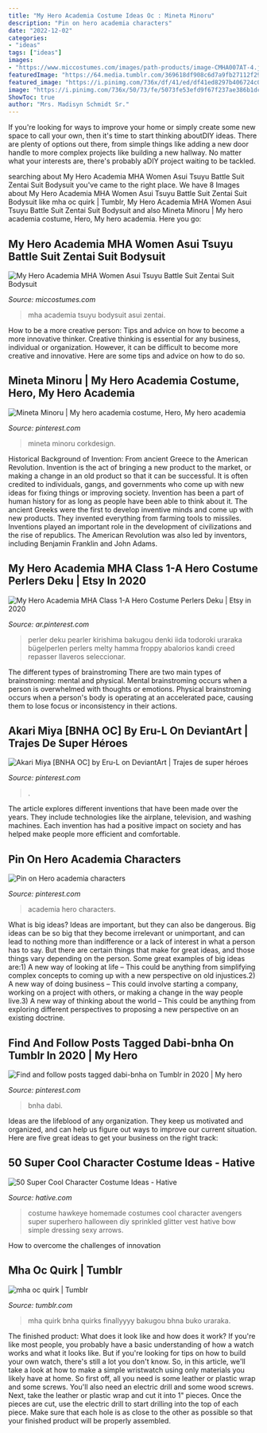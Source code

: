 ```yaml
---
title: "My Hero Academia Costume Ideas Oc : Mineta Minoru"
description: "Pin on hero academia characters"
date: "2022-12-02"
categories:
- "ideas"
tags: ["ideas"]
images:
- "https://www.miccostumes.com/images/path-products/image-CMHA007AT-4.jpg/&amp;width=1200&amp;height=1200&amp;a.jpg"
featuredImage: "https://64.media.tumblr.com/369618df908c6d7a9fb27112f299b647/tumblr_p7wlu1NsNA1u74h01o1_1280.png"
featured_image: "https://i.pinimg.com/736x/df/41/ed/df41ed8297b406724c07b6a91ecd9cdf.jpg"
image: "https://i.pinimg.com/736x/50/73/fe/5073fe53efd9f67f237ae386b1dc3399.jpg"
ShowToc: true
author: "Mrs. Madisyn Schmidt Sr."
---
```



If you're looking for ways to improve your home or simply create some new space to call your own, then it's time to start thinking aboutDIY ideas. There are plenty of options out there, from simple things like adding a new door handle to more complex projects like building a new hallway. No matter what your interests are, there's probably aDIY project waiting to be tackled.

	

		
searching about My Hero Academia MHA Women Asui Tsuyu Battle Suit Zentai Suit Bodysuit you've came to the right place. We have 8 Images about My Hero Academia MHA Women Asui Tsuyu Battle Suit Zentai Suit Bodysuit like mha oc quirk | Tumblr, My Hero Academia MHA Women Asui Tsuyu Battle Suit Zentai Suit Bodysuit and also Mineta Minoru | My hero academia costume, Hero, My hero academia. Here you go:
		
    
## My Hero Academia MHA Women Asui Tsuyu Battle Suit Zentai Suit Bodysuit

<img loading=lazy src="https://www.miccostumes.com/images/path-products/image-CMHA007AT-4.jpg/&amp;width=1200&amp;height=1200&amp;a.jpg" onerror="this.onerror=null;this.src='https://tse3.mm.bing.net/th?id=OIP.Z3CNj5MmWH85VFmPsPWOFAHaK3&amp;pid=15.1';" alt="My Hero Academia MHA Women Asui Tsuyu Battle Suit Zentai Suit Bodysuit">

_Source: miccostumes.com_

>mha academia tsuyu bodysuit asui zentai. 

	

How to be a more creative person: Tips and advice on how to become a more innovative thinker.
Creative thinking is essential for any business, individual or organization. However, it can be difficult to become more creative and innovative. Here are some tips and advice on how to do so.

    
## Mineta Minoru | My Hero Academia Costume, Hero, My Hero Academia

<img loading=lazy src="https://i.pinimg.com/736x/df/41/ed/df41ed8297b406724c07b6a91ecd9cdf.jpg" onerror="this.onerror=null;this.src='https://tse3.mm.bing.net/th?id=OIP.JqZzZt8GGTIA_f1YF6PYOQHaP3&amp;pid=15.1';" alt="Mineta Minoru | My hero academia costume, Hero, My hero academia">

_Source: pinterest.com_

>mineta minoru corkdesign. 

	

Historical Background of Invention: From ancient Greece to the American Revolution.
Invention is the act of bringing a new product to the market, or making a change in an old product so that it can be successful. It is often credited to individuals, gangs, and governments who come up with new ideas for fixing things or improving society. Invention has been a part of human history for as long as people have been able to think about it. The ancient Greeks were the first to develop inventive minds and come up with new products. They invented everything from farming tools to missiles. Inventions played an important role in the development of civilizations and the rise of republics. The American Revolution was also led by inventors, including Benjamin Franklin and John Adams.

    
## My Hero Academia MHA Class 1-A Hero Costume Perlers Deku | Etsy In 2020

<img loading=lazy src="https://i.pinimg.com/736x/94/dc/19/94dc19727896a595bc90271288714e04.jpg" onerror="this.onerror=null;this.src='https://tse2.mm.bing.net/th?id=OIP.r2dtwEHkzb7v8KGZcls5sAHaJ3&amp;pid=15.1';" alt="My Hero Academia MHA Class 1-A Hero Costume Perlers Deku | Etsy in 2020">

_Source: ar.pinterest.com_

>perler deku pearler kirishima bakugou denki iida todoroki uraraka bügelperlen perlers melty hamma froppy abalorios kandi creed repasser llaveros seleccionar. 

	

The different types of brainstroming
There are two main types of brainstroming: mental and physical. Mental brainstroming occurs when a person is overwhelmed with thoughts or emotions. Physical brainstroming occurs when a person's body is operating at an accelerated pace, causing them to lose focus or inconsistency in their actions.

    
## Akari Miya [BNHA OC] By Eru-L On DeviantArt | Trajes De Super Héroes

<img loading=lazy src="https://i.pinimg.com/736x/50/73/fe/5073fe53efd9f67f237ae386b1dc3399.jpg" onerror="this.onerror=null;this.src='https://tse1.mm.bing.net/th?id=OIP.dkR6lfpICwtq2gJShRGlxAHaD5&amp;pid=15.1';" alt="Akari Miya [BNHA OC] by Eru-L on DeviantArt | Trajes de super héroes">

_Source: pinterest.com_

>. 

	

The article explores different inventions that have been made over the years. They include technologies like the airplane, television, and washing machines. Each invention has had a positive impact on society and has helped make people more efficient and comfortable.

    
## Pin On Hero Academia Characters

<img loading=lazy src="https://i.pinimg.com/736x/d6/d9/1f/d6d91fddc3f19b59edb60b472f7d7bfa.jpg" onerror="this.onerror=null;this.src='https://tse2.mm.bing.net/th?id=OIP.bgz-TTS1TvsNgzmAIJET4gHaLd&amp;pid=15.1';" alt="Pin on Hero academia characters">

_Source: pinterest.com_

>academia hero characters. 

	

What is big ideas?
Ideas are important, but they can also be dangerous. Big ideas can be so big that they become irrelevant or unimportant, and can lead to nothing more than indifference or a lack of interest in what a person has to say. But there are certain things that make for great ideas, and those things vary depending on the person. Some great examples of big ideas are:1) A new way of looking at life – This could be anything from simplifying complex concepts to coming up with a new perspective on old injustices.2) A new way of doing business – This could involve starting a company, working on a project with others, or making a change in the way people live.3) A new way of thinking about the world – This could be anything from exploring different perspectives to proposing a new perspective on an existing doctrine.

    
## Find And Follow Posts Tagged Dabi-bnha On Tumblr In 2020 | My Hero

<img loading=lazy src="https://i.pinimg.com/736x/fe/3c/0b/fe3c0bd363e613ec18991f7fefcdfefe.jpg" onerror="this.onerror=null;this.src='https://tse4.mm.bing.net/th?id=OIP.dC7sqQb7jfd3hOntL3gggAHaHa&amp;pid=15.1';" alt="Find and follow posts tagged dabi-bnha on Tumblr in 2020 | My hero">

_Source: pinterest.com_

>bnha dabi. 

	

Ideas are the lifeblood of any organization. They keep us motivated and organized, and can help us figure out ways to improve our current situation. Here are five great ideas to get your business on the right track: 

    
## 50 Super Cool Character Costume Ideas - Hative

<img loading=lazy src="https://hative.com/wp-content/uploads/2014/10/super-cool-costume-ideas/10-homemade-hawkeye-costume.jpg" onerror="this.onerror=null;this.src='https://tse3.mm.bing.net/th?id=OIP.qDukFPy1sEzK_sTSee0YMwHaLG&amp;pid=15.1';" alt="50 Super Cool Character Costume Ideas - Hative">

_Source: hative.com_

>costume hawkeye homemade costumes cool character avengers super superhero halloween diy sprinkled glitter vest hative bow simple dressing sexy arrows. 

	

How to overcome the challenges of innovation
 

    
## Mha Oc Quirk | Tumblr

<img loading=lazy src="https://64.media.tumblr.com/369618df908c6d7a9fb27112f299b647/tumblr_p7wlu1NsNA1u74h01o1_1280.png" onerror="this.onerror=null;this.src='https://tse4.mm.bing.net/th?id=OIP.uuGlTBXt7j_c4_W-WteSYgHaFk&amp;pid=15.1';" alt="mha oc quirk | Tumblr">

_Source: tumblr.com_

>mha quirk bnha quirks finallyyyy bakugou bhna buko uraraka. 

	

The finished product: What does it look like and how does it work?
If you're like most people, you probably have a basic understanding of how a watch works and what it looks like. But if you're looking for tips on how to build your own watch, there's still a lot you don't know.  So, in this article, we'll take a look at how to make a simple wristwatch using only materials you likely have at home. 
So first off, all you need is some leather or plastic wrap and some screws. You'll also need an electric drill and some wood screws. Next, take the leather or plastic wrap and cut it into 1" pieces. Once the pieces are cut, use the electric drill to start drilling into the top of each piece. Make sure that each hole is as close to the other as possible so that your finished product will be properly assembled.

